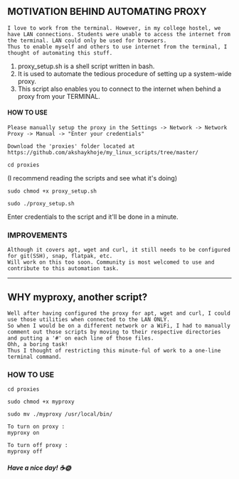## MOTIVATION BEHIND AUTOMATING PROXY 
``` 
I love to work from the terminal. However, in my college hostel, we have LAN connections. Students were unable to access the internet from the terminal. LAN could only be used for browsers. 
Thus to enable myself and others to use internet from the terminal, I thought of automating this stuff.
```

1. proxy_setup.sh is a shell script written in bash.
2. It is used to automate the tedious procedure of setting up a system-wide proxy.
3. This script also enables you to connect to the internet when behind a proxy from your TERMINAL. 

#### HOW TO USE
```
Please manually setup the proxy in the Settings -> Network -> Network Proxy -> Manual -> "Enter your credentials"
```
```
Download the 'proxies' folder located at https://github.com/akshaykhoje/my_linux_scripts/tree/master/
```
```
cd proxies
```
(I recommend reading the scripts and see what it's doing)
```
sudo chmod +x proxy_setup.sh
```
```
sudo ./proxy_setup.sh
```
Enter credentials to the script and it'll be done in a minute.

### IMPROVEMENTS
```
Although it covers apt, wget and curl, it still needs to be configured for git(SSH), snap, flatpak, etc. 
Will work on this too soon. Community is most welcomed to use and contribute to this automation task.
```


<hr />

## WHY myproxy, another script?
```
Well after having configured the proxy for apt, wget and curl, I could use those utilities when connected to the LAN ONLY. 
So when I would be on a different network or a WiFi, I had to manually comment out those scripts by moving to their respective directories and putting a '#' on each line of those files. 
Ohh, a boring task!
Thus I thought of restricting this minute-ful of work to a one-line terminal command.
``` 

### HOW TO USE
```
cd proxies
```
```
sudo chmod +x myproxy
```
```
sudo mv ./myproxy /usr/local/bin/
```
```
To turn on proxy : 
myproxy on

To turn off proxy :
myproxy off
```


##### Have a nice day! ☕🌞
